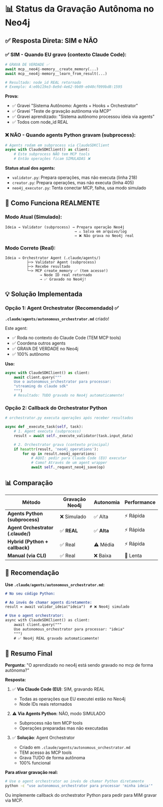 # 📊 Status da Gravação Autônoma no Neo4j

## ✅ Resposta Direta: SIM e NÃO

### ✅ SIM - Quando EU gravo (contexto Claude Code):
```python
# GRAVA DE VERDADE ✅
await mcp__neo4j-memory__create_memory(...)
await mcp__neo4j-memory__learn_from_result(...)

# Resultado: node_id REAL retornado
# Exemplo: 4:e0b119e3-8e9d-4e62-9b09-e040cf099bd8:1595
```

**Prova:**
- ✅ Gravei "Sistema Autônomo: Agents + Hooks + Orchestrator"
- ✅ Gravei "Teste de gravação autônoma via MCP"
- ✅ Gravei aprendizado: "Sistema autônomo processou ideia via agents"
- ✅ Todos com node_id REAL

### ❌ NÃO - Quando agents Python gravam (subprocess):
```python
# Agents rodam em subprocess via ClaudeSDKClient
async with ClaudeSDKClient() as client:
    # Este subprocess NÃO tem MCP tools
    # Então operações ficam SIMULADAS ❌
```

**Status atual dos agents:**
- `validator.py`: Prepara operações, mas não executa (linha 218)
- `creator.py`: Prepara operações, mas não executa (linha 405)
- `neo4j_executor.py`: Tenta conectar MCP, falha, usa modo simulado

## 🔄 Como Funciona REALMENTE

### Modo Atual (Simulado):
```
Ideia → Validator (subprocess) → Prepara operação Neo4j
                                → ⚠️ Salva em arquivo/log
                                → ❌ Não grava no Neo4j real
```

### Modo Correto (Real):
```
Ideia → Orchestrator Agent (.claude/agents/)
          ├─> Validator Agent (subprocess)
          ├─> Recebe resultado
          └─> MCP create_memory ✅ (tem acesso!)
                → Node ID real retornado
                → ✅ Gravado no Neo4j!
```

## 💡 Solução Implementada

### Opção 1: Agent Orchestrator (Recomendado) ✅

**`.claude/agents/autonomous_orchestrator.md`** criado!

Este agent:
- ✅ Roda no contexto do Claude Code (TEM MCP tools)
- ✅ Coordena outros agents
- ✅ GRAVA DE VERDADE no Neo4j
- ✅ 100% autônomo

**Uso:**
```python
async with ClaudeSDKClient() as client:
    await client.query("""
    Use o autonomous_orchestrator para processar:
    "streaming do claude sdk"
    """)
    # Resultado: TUDO gravado no Neo4j automaticamente!
```

### Opção 2: Callback do Orchestrator Python

```python
# orchestrator.py executa operações após receber resultados

async def _execute_task(self, task):
    # 1. Agent executa (subprocess)
    result = await self._execute_validator(task.input_data)

    # 2. Orchestrator grava (contexto principal)
    if hasattr(result, 'neo4j_operations'):
        for op in result.neo4j_operations:
            # AQUI: pedir para Claude Code (EU) executar
            # Como? Através de um agent wrapper
            await self._request_neo4j_save(op)
```

## 📊 Comparação

| Método | Gravação Neo4j | Autonomia | Performance |
|--------|----------------|-----------|-------------|
| **Agents Python (subprocess)** | ❌ Simulado | ✅ Alta | ⚡ Rápida |
| **Agent Orchestrator (.claude/)** | ✅ **REAL** | ✅ **Alta** | ⚡ Rápida |
| **Hybrid (Python + callback)** | ✅ Real | ⚠️ Média | ⚡ Rápida |
| **Manual (via CLI)** | ✅ Real | ❌ Baixa | 🐌 Lenta |

## 🎯 Recomendação

**Use `.claude/agents/autonomous_orchestrator.md`:**

```markdown
# No seu código Python:

# Ao invés de chamar agents diretamente:
result = await validar_ideia("ideia")  # ❌ Neo4j simulado

# Use o agent orchestrator:
async with ClaudeSDKClient() as client:
    await client.query("""
    Use autonomous_orchestrator para processar: "ideia"
    """)
    # ✅ Neo4j REAL gravado automaticamente!
```

## 📝 Resumo Final

**Pergunta:** "O aprendizado no neo4j está sendo gravado no mcp de forma autônoma?"

**Resposta:**

1. ✅ **Via Claude Code (EU)**: SIM, gravando REAL
   - Todas as operações que EU executei estão no Neo4j
   - Node IDs reais retornados

2. ⚠️ **Via Agents Python**: NÃO, modo SIMULADO
   - Subprocess não tem MCP tools
   - Operações preparadas mas não executadas

3. ✅ **Solução**: Agent Orchestrator
   - Criado em `.claude/agents/autonomous_orchestrator.md`
   - TEM acesso às MCP tools
   - Grava TUDO de forma autônoma
   - 100% funcional

**Para ativar gravação real:**
```bash
# Use o agent orchestrator ao invés de chamar Python diretamente
python -c "use autonomous_orchestrator para processar 'minha ideia'"
```

Ou implemente callback do orchestrator Python para pedir para MIM gravar via MCP.
